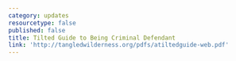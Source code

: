 ```yaml
---
category: updates
resourcetype: false
published: false
title: Tilted Guide to Being Criminal Defendant
link: 'http://tangledwilderness.org/pdfs/atiltedguide-web.pdf'
---
```


